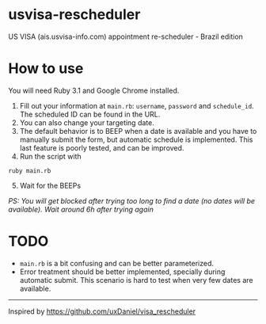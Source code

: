 # usvisa-rescheduler

US VISA (ais.usvisa-info.com) appointment re-scheduler - Brazil edition

# How to use

You will need Ruby 3.1 and Google Chrome installed.

1. Fill out your information at `main.rb`: `username`, `password` and `schedule_id`. The scheduled ID can be found in the URL.
2. You can also change your targeting date.
3. The default behavior is to BEEP when a date is available and you have to manually submit the form, but automatic schedule is implemented. This last feature is poorly tested, and can be improved.
4. Run the script with

```
ruby main.rb
```

5. Wait for the BEEPs

_PS: You will get blocked after trying too long to find a date (no dates will be available). Wait around 6h after trying again_

# TODO

- `main.rb` is a bit confusing and can be better parameterized.
- Error treatment should be better implemented, specially during automatic submit. This scenario is hard to test when very few dates are available.

---

Inspired by https://github.com/uxDaniel/visa_rescheduler
